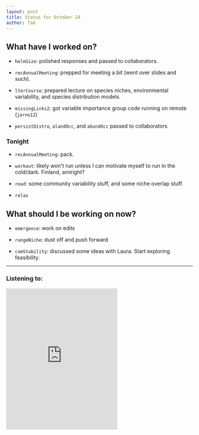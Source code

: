 ```yaml
---
layout: post 
title: Status for October 24 
author: Tad
---
```


## What have I worked on?

* `helmSize`: polished responses and passed to collaborators. 

* `recAnnualMeeting`: prepped for meeting a bit (went over slides and such). 

* `lterCourse`: prepared lecture on species niches, environmental variability, and species distribution models.

* `missingLinks2`: got variable importance group code running on remote (`jarno12`)

* `persistDistro`, `alandOcc`, and `abundOcc` passed to collaborators



### Tonight

* `recAnnualMeeting`: pack.

* `workout`: likely won't run unless I can motivate myself to run in the cold/dark. Finland, amiright?

* `read`: some community variability stuff, and some niche overlap stuff.

* `relax`




## What should I be working on now?

* `emergence`: work on edits

* `rangeNiche`: dust off and push forward 

* `comStability`: discussed some ideas with Laura. Start exploring feasibility.





--- 

### Listening to:

<iframe src="https://open.spotify.com/embed/track/445cTpgiejdFXArzPyQbCe" width="300" height="380" frameborder="0" allowtransparency="true" allow="encrypted-media"></iframe>


<i class='fa fa-code' style='color:pink'></i>
